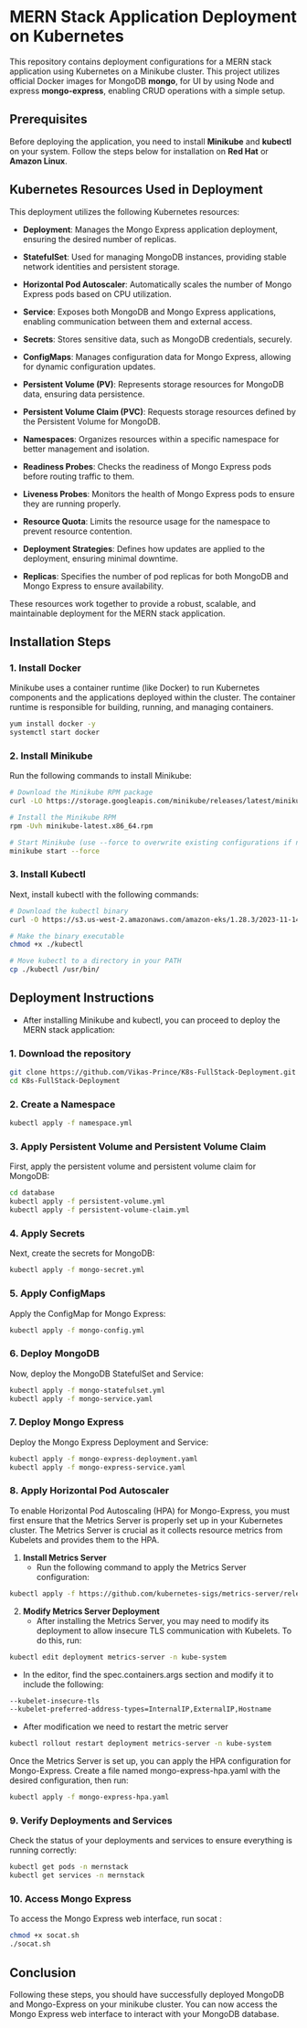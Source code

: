 # MERN Stack Application Deployment on Kubernetes

This repository contains deployment configurations for a MERN stack application using Kubernetes on a Minikube cluster. This project utilizes official Docker images for MongoDB **mongo**, for UI by using Node and express **mongo-express**, enabling CRUD operations with a simple setup.

## Prerequisites

Before deploying the application, you need to install **Minikube** and **kubectl** on your system. Follow the steps below for installation on **Red Hat** or **Amazon Linux**.

## Kubernetes Resources Used in Deployment

This deployment utilizes the following Kubernetes resources:

- **Deployment**: Manages the Mongo Express application deployment, ensuring the desired number of replicas.

- **StatefulSet**: Used for managing MongoDB instances, providing stable network identities and persistent storage.

- **Horizontal Pod Autoscaler**: Automatically scales the number of Mongo Express pods based on CPU utilization.

- **Service**: Exposes both MongoDB and Mongo Express applications, enabling communication between them and external access.

- **Secrets**: Stores sensitive data, such as MongoDB credentials, securely.

- **ConfigMaps**: Manages configuration data for Mongo Express, allowing for dynamic configuration updates.

- **Persistent Volume (PV)**: Represents storage resources for MongoDB data, ensuring data persistence.

- **Persistent Volume Claim (PVC)**: Requests storage resources defined by the Persistent Volume for MongoDB.

- **Namespaces**: Organizes resources within a specific namespace for better management and isolation.

- **Readiness Probes**: Checks the readiness of Mongo Express pods before routing traffic to them.

- **Liveness Probes**: Monitors the health of Mongo Express pods to ensure they are running properly.

- **Resource Quota**: Limits the resource usage for the namespace to prevent resource contention.

- **Deployment Strategies**: Defines how updates are applied to the deployment, ensuring minimal downtime.

- **Replicas**: Specifies the number of pod replicas for both MongoDB and Mongo Express to ensure availability.

These resources work together to provide a robust, scalable, and maintainable deployment for the MERN stack application.

## Installation Steps

### 1. Install Docker

Minikube uses a container runtime (like Docker) to run Kubernetes components and the applications deployed within the cluster. The container runtime is responsible for building, running, and managing containers.

```bash
yum install docker -y
systemctl start docker
```

### 2. Install Minikube

Run the following commands to install Minikube:

```bash
# Download the Minikube RPM package
curl -LO https://storage.googleapis.com/minikube/releases/latest/minikube-latest.x86_64.rpm

# Install the Minikube RPM
rpm -Uvh minikube-latest.x86_64.rpm

# Start Minikube (use --force to overwrite existing configurations if necessary)
minikube start --force
```

### 3. Install Kubectl

Next, install kubectl with the following commands:

```bash
# Download the kubectl binary
curl -O https://s3.us-west-2.amazonaws.com/amazon-eks/1.28.3/2023-11-14/bin/linux/amd64/kubectl

# Make the binary executable
chmod +x ./kubectl

# Move kubectl to a directory in your PATH
cp ./kubectl /usr/bin/

```

## Deployment Instructions

- After installing Minikube and kubectl, you can proceed to deploy the MERN stack application:

### 1. Download the repository

```bash
git clone https://github.com/Vikas-Prince/K8s-FullStack-Deployment.git
cd K8s-FullStack-Deployment
```

### 2. Create a Namespace

```bash
kubectl apply -f namespace.yml
```

### 3. Apply Persistent Volume and Persistent Volume Claim

First, apply the persistent volume and persistent volume claim for MongoDB:

```bash
cd database
kubectl apply -f persistent-volume.yml
kubectl apply -f persistent-volume-claim.yml
```

### 4. Apply Secrets

Next, create the secrets for MongoDB:

```bash
kubectl apply -f mongo-secret.yml
```

### 5. Apply ConfigMaps

Apply the ConfigMap for Mongo Express:

```bash
kubectl apply -f mongo-config.yml
```

### 6. Deploy MongoDB

Now, deploy the MongoDB StatefulSet and Service:

```bash
kubectl apply -f mongo-statefulset.yml
kubectl apply -f mongo-service.yaml
```

### 7. Deploy Mongo Express

Deploy the Mongo Express Deployment and Service:

```bash
kubectl apply -f mongo-express-deployment.yaml
kubectl apply -f mongo-express-service.yaml
```

### 8. Apply Horizontal Pod Autoscaler

To enable Horizontal Pod Autoscaling (HPA) for Mongo-Express, you must first ensure that the Metrics Server is properly set up in your Kubernetes cluster. The Metrics Server is crucial as it collects resource metrics from Kubelets and provides them to the HPA.

1. **Install Metrics Server**
   - Run the following command to apply the Metrics Server configuration:

```bash
kubectl apply -f https://github.com/kubernetes-sigs/metrics-server/releases/latest/download/components.yaml
```

2. **Modify Metrics Server Deployment**
   - After installing the Metrics Server, you may need to modify its deployment to allow insecure TLS communication with Kubelets. To do this, run:

```bash
kubectl edit deployment metrics-server -n kube-system
```

- In the editor, find the spec.containers.args section and modify it to include the following:

```bash
--kubelet-insecure-tls
--kubelet-preferred-address-types=InternalIP,ExternalIP,Hostname
```

- After modification we need to restart the metric server

```bash
kubectl rollout restart deployment metrics-server -n kube-system
```

Once the Metrics Server is set up, you can apply the HPA configuration for Mongo-Express. Create a file named mongo-express-hpa.yaml with the desired configuration, then run:

```bash
kubectl apply -f mongo-express-hpa.yaml
```

### 9. Verify Deployments and Services

Check the status of your deployments and services to ensure everything is running correctly:

```bash
kubectl get pods -n mernstack
kubectl get services -n mernstack
```

### 10. Access Mongo Express

To access the Mongo Express web interface, run socat :

```bash
chmod +x socat.sh
./socat.sh
```

## Conclusion

Following these steps, you should have successfully deployed MongoDB and Mongo-Express on your minikube cluster. You can now access the Mongo Express web interface to interact with your MongoDB database.
